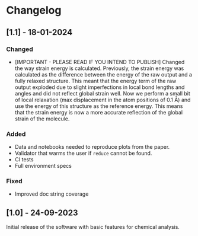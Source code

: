 # Changelog

## [1.1] - 18-01-2024

### Changed
- [IMPORTANT - PLEASE READ IF YOU INTEND TO PUBLISH] Changed the way strain energy is calculated. Previously, the strain energy was calculated as the difference between the energy of the raw output and a fully relaxed structure. This meant that the energy term of the raw output exploded due to slight imperfections in local bond lengths and angles and did not reflect global strain well. Now we perform a small bit of local relaxation (max displacement in the atom positions of 0.1 Å) and use the energy of this structure as the reference energy. This means that the strain energy is now a more accurate reflection of the global strain of the molecule.

### Added
- Data and notebooks needed to reproduce plots from the paper.
- Validator that warms the user if `reduce` cannot be found.
- CI tests
- Full environment specs

### Fixed
- Improved doc string coverage

## [1.0] - 24-09-2023

Initial release of the software with basic features for chemical analysis.
